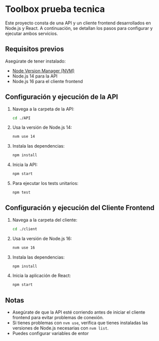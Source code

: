 # Toolbox prueba tecnica

Este proyecto consta de una API y un cliente frontend desarrollados en Node.js y React. A continuación, se detallan los pasos para configurar y ejecutar ambos servicios.

## Requisitos previos

Asegúrate de tener instalado:
- [Node Version Manager (NVM)](https://github.com/nvm-sh/nvm)
- Node.js 14 para la API
- Node.js 16 para el cliente frontend

## Configuración y ejecución de la API

1. Navega a la carpeta de la API:
   ```sh
   cd ./API
   ```
2. Usa la versión de Node.js 14:
   ```sh
   nvm use 14
   ```
3. Instala las dependencias:
   ```sh
   npm install
   ```
4. Inicia la API:
   ```sh
   npm start
   ```
5. Para ejecutar los tests unitarios:
   ```sh
   npm test
   ```

## Configuración y ejecución del Cliente Frontend

1. Navega a la carpeta del cliente:
   ```sh
   cd ./client
   ```
2. Usa la versión de Node.js 16:
   ```sh
   nvm use 16
   ```
3. Instala las dependencias:
   ```sh
   npm install
   ```
4. Inicia la aplicación de React:
   ```sh
   npm start
   ```

## Notas
- Asegúrate de que la API esté corriendo antes de iniciar el cliente frontend para evitar problemas de conexión.
- Si tienes problemas con `nvm use`, verifica que tienes instaladas las versiones de Node.js necesarias con `nvm list`.
- Puedes configurar variables de entor
